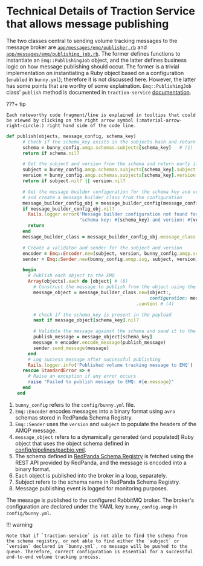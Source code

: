# Technical Details of Traction Service that allows message publishing

The two classes central to sending volume tracking messages to the message broker are [`app/messages/emq/publisher.rb`](https://github.com/sanger/traction-service/blob/21fd7c20ec7c9a329914a53968aa23c4a6dac4af/app/messages/emq/publisher.rb) and [`app/messages/emq/publishing_job.rb`](https://github.com/sanger/traction-service/blob/a2e3e693ccacb1b4b5be31be56c5346f97c929d9/app/messages/emq/publishing_job.rb). The former defines functions to instantiate an `Emq::PublishingJob` object, and the latter defines business logic on how message publishing should occur. The former is a trivial implementation on instantiating a Ruby object based on a configuration (`enabled` in `bunny.yml`); therefore it is not discussed here. However, the latter has some points that are worthy of some explaination. `Emq::PublishingJob` class' `publish` method is documented in `traction-service` [documentation](https://sanger.github.io/traction-service/Emq/PublishingJob.html#:~:text=Instance%20Method%20Details-,%23publish(objects%2C%20message_config%2C%20schema_key)%20%E2%87%92%20Object,-Publish%20a%20message).

???+ tip

    Each noteworthy code fragment/line is explained in tooltips that could be viewed by clicking on the right arrow symbol (:material-arrow-right-circle:) right hand side of the code line.

```rb title="publish method in app/messages/emq/publishing_job.rb" linenums="1"
def publish(objects, message_config, schema_key)
      # Check if the schema_key exists in the subjects hash and return early if it does not
      schema = bunny_config.amqp.schemas.subjects[schema_key]   # (1)
      return if schema.nil?

      # Get the subject and version from the schema and return early if either is nil
      subject = bunny_config.amqp.schemas.subjects[schema_key].subject  # (7)
      version = bunny_config.amqp.schemas.subjects[schema_key].version  # (5)
      return if subject.nil? || version.nil?

      # Get the message builder configuration for the schema key and version
      # and create a message builder class from the configuration
      message_builder_config_obj = message_builder_config(message_config, schema_key, version)
      if message_builder_config_obj.nil?
        Rails.logger.error('Message builder configuration not found for ' \
                           "schema key: #{schema_key} and version: #{version}")
        return
      end
      message_builder_class = message_builder_config_obj.message_class.to_s.constantize

      # Create a validator and sender for the subject and version
      encoder = Emq::Encoder.new(subject, version, bunny_config.amqp.schemas.registry_url) # (2)
      sender = Emq::Sender.new(bunny_config.amqp.isg, subject, version) # (3)

      begin
        # Publish each object to the EMQ
        Array(objects).each do |object| # (6)
          # Construct the message to publish from the object using the given configuration
          message_object = message_builder_class.new(object:,
                                                     configuration: message_builder_config_obj)
                                                .content # (4)

          # check if the schema_key is present in the payload
          next if message_object[schema_key].nil?

          # Validate the message against the schema and send it to the EMQ
          publish_message = message_object[schema_key]
          message = encoder.encode_message(publish_message)
          sender.send_message(message)
        end
        # Log success message after successful publishing
        Rails.logger.info('Published volume tracking message to EMQ')   # (8)
      rescue StandardError => e
        # Raise an exception if any error occurs
        raise "Failed to publish message to EMQ: #{e.message}"
      end
    end
```

1. `bunny_config` refers to the `config/bunny.yml` file.
2. `Emq::Encoder` encodes messages into a binary format using `avro` schemas stored in RedPanda Schema Registry.
3. `Emq::Sender` uses the `version` and `subject` to populate the headers of the AMQP message.
4. `message_object` refers to a dynamically generated (and populated) Ruby object that uses the object schema defined in [config/pipelines/pacbio.yml](https://github.com/sanger/traction-service/blob/de2f6e229d4f2621224fa7d5d5cf994d4e4d0e21/config/pipelines/pacbio.yml#L302-L353).
5. The schema defined in [RedPanda Schema Registry](https://redpanda.psd.sanger.ac.uk/console/schema-registry) is fetched using the REST API provided by RedPanda, and the message is encoded into a binary format.
6. Each object is published into the broker in a loop, separately.
7. Subject refers to the schema name in RedPanda Schema Registry.
8. Message publishing event is logged for monitoring purposes.

The message is published to the configured RabbitMQ broker. The broker's configuration are declared under the YAML key `bunny_config.amqp` in `config/bunny.yml`.

!!! warning 

    Note that if `traction-service` is not able to find the schema from the schema registry, or not able to find either the `subject` or `version` declared in `bunny.yml`, no message will be pushed to the queue. Therefore, correct configuration is essential for a successful end-to-end volume tracking process.
